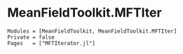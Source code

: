 # MeanFieldToolkit.MFTIter

```@autodocs
Modules = [MeanFieldToolkit, MeanFieldToolkit.MFTIter]
Private = false
Pages   = ["MFTIterator.jl"]

```